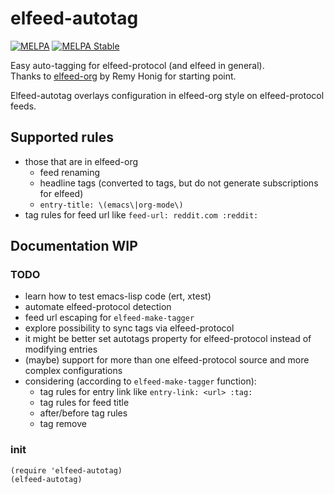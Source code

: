 # elfeed-autotag

[![MELPA](http://melpa.org/packages/elfeed-autotag-badge.svg)](http://melpa.org/#/elfeed-autotag) [![MELPA Stable](https://stable.melpa.org/packages/elfeed-autotag-badge.svg)](https://stable.melpa.org/#/elfeed-autotag)

Easy auto-tagging for elfeed-protocol (and elfeed in general).  
Thanks to [elfeed-org](https://github.com/remyhonig/elfeed-org "elfeed-org") by Remy Honig for starting point.

Elfeed-autotag overlays configuration in elfeed-org style on elfeed-protocol feeds.

## Supported rules

- those that are in elfeed-org
  - feed renaming
  - headline tags (converted to tags, but do not generate subscriptions for elfeed)
  - `entry-title: \(emacs\|org-mode\)`
- tag rules for feed url like `feed-url: reddit.com :reddit:`

## Documentation WIP

### TODO

- learn how to test emacs-lisp code (ert, xtest)
- automate elfeed-protocol detection
- feed url escaping for `elfeed-make-tagger`
- explore possibility to sync tags via elfeed-protocol
- it might be better set autotags property for elfeed-protocol instead of modifying entries
- (maybe) support for more than one elfeed-protocol source and more complex configurations
- considering (according to `elfeed-make-tagger` function):
  - tag rules for entry link like `entry-link: <url> :tag:`
  - tag rules for feed title
  - after/before tag rules
  - tag remove

### init

``` emacs-lisp
(require 'elfeed-autotag)
(elfeed-autotag)
```
